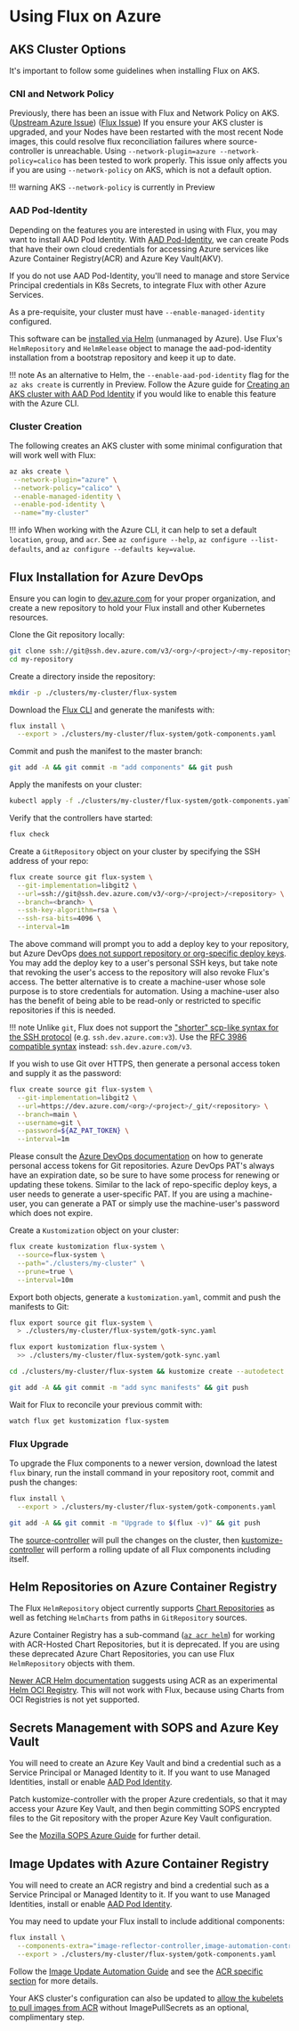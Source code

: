 # Using Flux on Azure

## AKS Cluster Options

It's important to follow some guidelines when installing Flux on AKS.

### CNI and Network Policy

Previously, there has been an issue with Flux and Network Policy on AKS.
([Upstream Azure Issue](https://github.com/Azure/AKS/issues/2031)) ([Flux Issue](https://github.com/fluxcd/flux2/issues/703))
If you ensure your AKS cluster is upgraded, and your Nodes have been restarted with the most recent Node images,
this could resolve flux reconciliation failures where source-controller is unreachable.
Using `--network-plugin=azure --network-policy=calico` has been tested to work properly.
This issue only affects you if you are using `--network-policy` on AKS, which is not a default option.

!!! warning
    AKS `--network-policy` is currently in Preview

### AAD Pod-Identity

Depending on the features you are interested in using with Flux, you may want to install AAD Pod Identity.
With [AAD Pod-Identity](https://azure.github.io/aad-pod-identity/docs/), we can create Pods that have their own
cloud credentials for accessing Azure services like Azure Container Registry(ACR) and Azure Key Vault(AKV).

If you do not use AAD Pod-Identity, you'll need to manage and store Service Principal credentials
in K8s Secrets, to integrate Flux with other Azure Services.

As a pre-requisite, your cluster must have `--enable-managed-identity` configured.

This software can be [installed via Helm](https://azure.github.io/aad-pod-identity/docs/getting-started/installation/)
(unmanaged by Azure).
Use Flux's `HelmRepository` and `HelmRelease` object to manage the aad-pod-identity installation
from a bootstrap repository and keep it up to date.

!!! note
    As an alternative to Helm, the `--enable-aad-pod-identity` flag for the `az aks create` is currently in Preview.
    Follow the Azure guide for [Creating an AKS cluster with AAD Pod Identity](https://docs.microsoft.com/en-us/azure/aks/use-azure-ad-pod-identity)
    if you would like to enable this feature with the Azure CLI.

### Cluster Creation

The following creates an AKS cluster with some minimal configuration that will work well with Flux:

```sh
az aks create \
 --network-plugin="azure" \
 --network-policy="calico" \
 --enable-managed-identity \
 --enable-pod-identity \
 --name="my-cluster"
```

!!! info
    When working with the Azure CLI, it can help to set a default `location`, `group`, and `acr`.
    See `az configure --help`, `az configure --list-defaults`, and `az configure --defaults key=value`.

## Flux Installation for Azure DevOps

Ensure you can login to [dev.azure.com](https://dev.azure.com) for your proper organization,
and create a new repository to hold your Flux install and other Kubernetes resources.

Clone the Git repository locally:

```sh
git clone ssh://git@ssh.dev.azure.com/v3/<org>/<project>/<my-repository>
cd my-repository
```

Create a directory inside the repository:

```sh
mkdir -p ./clusters/my-cluster/flux-system
```

Download the [Flux CLI](../guides/installation.md#install-the-flux-cli) and generate the manifests with:

```sh
flux install \
  --export > ./clusters/my-cluster/flux-system/gotk-components.yaml
```

Commit and push the manifest to the master branch:

```sh
git add -A && git commit -m "add components" && git push
```

Apply the manifests on your cluster:

```sh
kubectl apply -f ./clusters/my-cluster/flux-system/gotk-components.yaml
```

Verify that the controllers have started:

```sh
flux check
```

Create a `GitRepository` object on your cluster by specifying the SSH address of your repo:

```sh
flux create source git flux-system \
  --git-implementation=libgit2 \
  --url=ssh://git@ssh.dev.azure.com/v3/<org>/<project>/<repository> \
  --branch=<branch> \
  --ssh-key-algorithm=rsa \
  --ssh-rsa-bits=4096 \
  --interval=1m
```

The above command will prompt you to add a deploy key to your repository, but Azure DevOps
[does not support repository or org-specific deploy keys](https://developercommunity.visualstudio.com/t/allow-the-creation-of-ssh-deploy-keys-for-vsts-hos/365747).
You may add the deploy key to a user's personal SSH keys, but take note that
revoking the user's access to the repository will also revoke Flux's access.
The better alternative is to create a machine-user whose sole purpose is
to store credentials for automation.
Using a machine-user also has the benefit of being able to be read-only or
restricted to specific repositories if this is needed.

!!! note
    Unlike `git`, Flux does not support the
    ["shorter" scp-like syntax for the SSH protocol](https://git-scm.com/book/en/v2/Git-on-the-Server-The-Protocols#_the_ssh_protocol)
    (e.g. `ssh.dev.azure.com:v3`).
    Use the [RFC 3986 compatible syntax](https://tools.ietf.org/html/rfc3986#section-3) instead: `ssh.dev.azure.com/v3`.

If you wish to use Git over HTTPS, then generate a personal access token and supply it as the password:

```sh
flux create source git flux-system \
  --git-implementation=libgit2 \
  --url=https://dev.azure.com/<org>/<project>/_git/<repository> \
  --branch=main \
  --username=git \
  --password=${AZ_PAT_TOKEN} \
  --interval=1m
```

Please consult the [Azure DevOps documentation](https://docs.microsoft.com/en-us/azure/devops/organizations/accounts/use-personal-access-tokens-to-authenticate?view=azure-devops&tabs=preview-page)
on how to generate personal access tokens for Git repositories.
Azure DevOps PAT's always have an expiration date, so be sure to have some process for renewing or updating these tokens.
Similar to the lack of repo-specific deploy keys, a user needs to generate a user-specific PAT.
If you are using a machine-user, you can generate a PAT or simply use the machine-user's password which does not expire.

Create a `Kustomization` object on your cluster:

```sh
flux create kustomization flux-system \
  --source=flux-system \
  --path="./clusters/my-cluster" \
  --prune=true \
  --interval=10m
```

Export both objects, generate a `kustomization.yaml`, commit and push the manifests to Git:

```sh
flux export source git flux-system \
  > ./clusters/my-cluster/flux-system/gotk-sync.yaml

flux export kustomization flux-system \
  >> ./clusters/my-cluster/flux-system/gotk-sync.yaml

cd ./clusters/my-cluster/flux-system && kustomize create --autodetect

git add -A && git commit -m "add sync manifests" && git push
```

Wait for Flux to reconcile your previous commit with:

```sh
watch flux get kustomization flux-system
```

### Flux Upgrade

To upgrade the Flux components to a newer version, download the latest `flux` binary,
run the install command in your repository root, commit and push the changes:

```sh
flux install \
  --export > ./clusters/my-cluster/flux-system/gotk-components.yaml

git add -A && git commit -m "Upgrade to $(flux -v)" && git push
```

The [source-controller](../components/source/controller.md) will pull the changes on the cluster,
then [kustomize-controller](../components/source/controller.md)
will perform a rolling update of all Flux components including itself.

## Helm Repositories on Azure Container Registry

The Flux `HelmRepository` object currently supports
[Chart Repositories](https://helm.sh/docs/topics/chart_repository/)
as well as fetching `HelmCharts` from paths in `GitRepository` sources.

Azure Container Registry has a sub-command ([`az acr helm`](https://docs.microsoft.com/en-us/cli/azure/acr/helm))
for working with ACR-Hosted Chart Repositories, but it is deprecated.
If you are using these deprecated Azure Chart Repositories,
you can use Flux `HelmRepository` objects with them.

[Newer ACR Helm documentation](https://docs.microsoft.com/en-us/azure/container-registry/container-registry-helm-repos)
suggests using ACR as an experimental [Helm OCI Registry](https://helm.sh/docs/topics/registries/).
This will not work with Flux, because using Charts from OCI Registries is not yet supported.

## Secrets Management with SOPS and Azure Key Vault

You will need to create an Azure Key Vault and bind a credential such as a Service Principal or Managed Identity to it.
If you want to use Managed Identities, install or enable [AAD Pod Identity](#aad-pod-identity).

Patch kustomize-controller with the proper Azure credentials, so that it may access your Azure Key Vault, and then begin
committing SOPS encrypted files to the Git repository with the proper Azure Key Vault configuration.

See the [Mozilla SOPS Azure Guide](../guides/mozilla-sops.md#azure) for further detail.

## Image Updates with Azure Container Registry

You will need to create an ACR registry and bind a credential such as a Service Principal or Managed Identity to it.
If you want to use Managed Identities, install or enable [AAD Pod Identity](#aad-pod-identity).

You may need to update your Flux install to include additional components:
```sh
flux install \
  --components-extra="image-reflector-controller,image-automation-controller" \
  --export > ./clusters/my-cluster/flux-system/gotk-components.yaml
```

Follow the [Image Update Automation Guide](../guides/image-update.md) and see the
[ACR specific section](../guides/image-update.md#azure-container-registry) for more details.

Your AKS cluster's configuration can also be updated to
[allow the kubelets to pull images from ACR](https://docs.microsoft.com/en-us/azure/aks/cluster-container-registry-integration)
without ImagePullSecrets as an optional, complimentary step.
